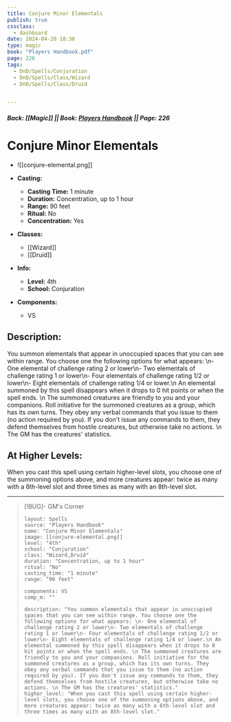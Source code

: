 ```yaml
---
title: Conjure Minor Elementals
publish: true
cssclass:
  - dashboard
date: 2024-04-20 18:30
type: magic
book: "Players Handbook.pdf"
page: 226
tags:
  - DnD/Spells/Conjuration
  - DnD/Spells/Class/Wizard
  - DnD/Spells/Class/Druid


---
```


##### Back: [[Magic]] || Book: [Players Handbook](https://drive.google.com/drive/folders/1O5bhpYizcIT5xxAoLOuzCRht_PVS7VSG?usp=sharing) || Page: 226

# Conjure Minor Elementals
- ![[conjure-elemental.png]]
- **Casting:**
    - **Casting Time:** 1 minute
    - **Duration:** Concentration, up to 1 hour
    - **Range:** 90 feet
    - **Ritual:** No
    - **Concentration:** Yes
- **Classes:**
    - [[Wizard]]
    - [[Druid]]

- **Info:**
    - **Level:** 4th
    - **School:** Conjuration
- **Components:**
    - VS


## Description:
You summon elementals that appear in unoccupied spaces that you can see within range. You choose one the following options for what appears: \n- One elemental of challenge rating 2 or lower\n- Two elementals of challenge rating 1 or lower\n- Four elementals of challenge rating 1/2 or lower\n- Eight elementals of challenge rating 1/4 or lower.\n An elemental summoned by this spell disappears when it drops to 0 hit points or when the spell ends. \n The summoned creatures are friendly to you and your companions. Roll initiative for the summoned creatures as a group, which has its own turns. They obey any verbal commands that you issue to them (no action required by you). If you don't issue any commands to them, they defend themselves from hostile creatures, but otherwise take no actions. \n The GM has the creatures' statistics.

## At Higher Levels:
When you cast this spell using certain higher-level slots, you choose one of the summoning options above, and more creatures appear: twice as many with a 6th-level slot and three times as many with an 8th-level slot.

---

> [!BUG]- GM's Corner
>
> ```statblock
> layout: Spells
> source: "Players Handbook"
> name: "Conjure Minor Elementals"
> image: [[conjure-elemental.png]]
> level: "4th"
> school: "Conjuration"
> class: "Wizard,Druid"
> duration: "Concentration, up to 1 hour"
> ritual: "No"
> casting_time: "1 minute"
> range: "90 feet"
>
> components: VS
> comp_m: ""
>
> description: "You summon elementals that appear in unoccupied spaces that you can see within range. You choose one the following options for what appears: \n- One elemental of challenge rating 2 or lower\n- Two elementals of challenge rating 1 or lower\n- Four elementals of challenge rating 1/2 or lower\n- Eight elementals of challenge rating 1/4 or lower.\n An elemental summoned by this spell disappears when it drops to 0 hit points or when the spell ends. \n The summoned creatures are friendly to you and your companions. Roll initiative for the summoned creatures as a group, which has its own turns. They obey any verbal commands that you issue to them (no action required by you). If you don't issue any commands to them, they defend themselves from hostile creatures, but otherwise take no actions. \n The GM has the creatures' statistics."
> higher_level: "When you cast this spell using certain higher-level slots, you choose one of the summoning options above, and more creatures appear: twice as many with a 6th-level slot and three times as many with an 8th-level slot."
> ```
